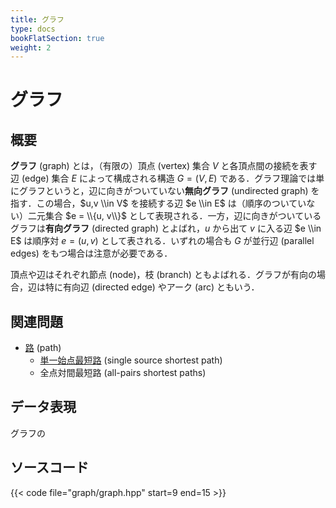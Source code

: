 ```yaml
---
title: グラフ
type: docs
bookFlatSection: true
weight: 2
---
```


# グラフ
## 概要
**グラフ** (graph) とは，（有限の）頂点 (vertex) 集合 $V$ と各頂点間の接続を表す辺 (edge) 集合 $E$ によって構成される構造 $G = (V, E)$ である．グラフ理論では単にグラフというと，辺に向きがついていない**無向グラフ** (undirected graph) を指す．この場合，$u,v \\in V$ を接続する辺 $e \\in E$ は（順序のついていない）二元集合 $e = \\{u, v\\}$ として表現される．一方，辺に向きがついているグラフは**有向グラフ** (directed graph) とよばれ，$u$ から出て $v$ に入る辺 $e \\in E$ は順序対 $e = (u, v)$ として表される．いずれの場合も $G$ が並行辺 (parallel edges) をもつ場合は注意が必要である．

頂点や辺はそれぞれ節点 (node)，枝 (branch) ともよばれる．グラフが有向の場合，辺は特に有向辺 (directed edge) やアーク (arc) ともいう．

## 関連問題
* [路](path) (path)
  * [単一始点最短路](path/single-source) (single source shortest path)
  * 全点対間最短路 (all-pairs shortest paths)

## データ表現
グラフの

## ソースコード
{{< code file="graph/graph.hpp" start=9 end=15 >}}
